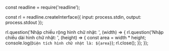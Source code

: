 const readline = require('readline');

const rl = readline.createInterface({
    input: process.stdin,
    output: process.stdout
});

rl.question('Nhập chiều rộng hình chữ nhật: ', (width) => {
    rl.question('Nhập chiều dài hình chữ nhật: ', (height) => {
        const area = width * height;
        console.log(`Diện tích hình chữ nhật là: ${area}`);
        rl.close();
    });
}); 
